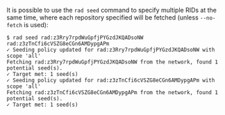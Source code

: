 It is possible to use the `rad seed` command to specify multiple RIDs at the
same time, where each repository specified will be fetched (unless `--no-fetch`
is used):

```
$ rad seed rad:z3Rry7rpdWuGpfjPYGzdJKQADsoNW rad:z3zTnCfi6cVSZG8eCGn6AMDypgAPm
✓ Seeding policy updated for rad:z3Rry7rpdWuGpfjPYGzdJKQADsoNW with scope 'all'
Fetching rad:z3Rry7rpdWuGpfjPYGzdJKQADsoNW from the network, found 1 potential seed(s).
✓ Target met: 1 seed(s)
✓ Seeding policy updated for rad:z3zTnCfi6cVSZG8eCGn6AMDypgAPm with scope 'all'
Fetching rad:z3zTnCfi6cVSZG8eCGn6AMDypgAPm from the network, found 1 potential seed(s).
✓ Target met: 1 seed(s)
```
